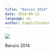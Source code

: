 ```yaml
---
title: "Baruco 2014"
date: 2014-09-13
language: en
author: Simplificator
---
```


![](/images/tumblr_nbtwbnna7x1s5gaabo1_1280.jpg)

Baruco 2014
